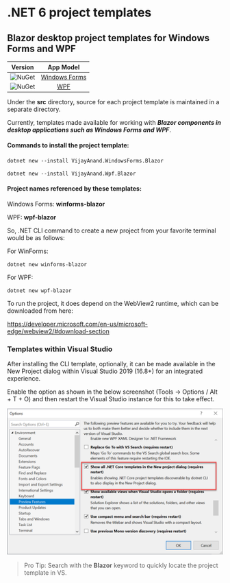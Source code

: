 # .NET 6 project templates

## Blazor desktop project templates for Windows Forms and WPF

| Version | App Model |
| :-----: | :-------: |
|![NuGet](https://badgen.net/nuget/v/VijayAnand.WindowsForms.Blazor)|[Windows Forms](https://www.nuget.org/packages/VijayAnand.WindowsForms.Blazor/)|
|![NuGet](https://badgen.net/nuget/v/VijayAnand.Wpf.Blazor)|[WPF](https://www.nuget.org/packages/VijayAnand.Wpf.Blazor/)|

Under the **src** directory, source for each project template is maintained in a separate directory.

Currently, templates made available for working with _**Blazor components in desktop applications such as Windows Forms and WPF**_.

#### Commands to install the project template:

```console
dotnet new --install VijayAnand.WindowsForms.Blazor
```

```console
dotnet new --install VijayAnand.Wpf.Blazor
```

#### Project names referenced by these templates:

Windows Forms: **winforms-blazor**

WPF: **wpf-blazor**

So, .NET CLI command to create a new project from your favorite terminal would be as follows:

For WinForms:
```console
dotnet new winforms-blazor
```

For WPF:
```console
dotnet new wpf-blazor
```

To run the project, it does depend on the WebView2 runtime, which can be downloaded from here:

https://developer.microsoft.com/en-us/microsoft-edge/webview2/#download-section

### Templates within Visual Studio

After installing the CLI template, optionally, it can be made available in the New Project dialog within Visual Studio 2019 (16.8+) for an integrated experience.

Enable the option as shown in the below screenshot (Tools -> Options / Alt + T + O) and then restart the Visual Studio instance for this to take effect.

![CLI Project Templates within Visual Studio 2019](./images/cli-templates-option-enable.png)

> Pro Tip: Search with the **Blazor** keyword to quickly locate the project template in VS.
